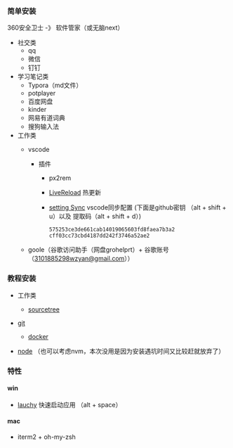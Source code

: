 ### 简单安装
360安全卫士 -》 软件管家（或无脑next）

- 社交类
	- qq 
	- 微信
	- 钉钉
- 学习笔记类
	- Typora（md文件）
	- potplayer 
	- 百度网盘 
	- kinder
	- 网易有道词典
	- 搜狗输入法
- 工作类
	- vscode
	  - 插件 
	    - px2rem
	    
	    - [LiveReload](https://www.cnblogs.com/alex-zen/p/9811695.html) 热更新
	    
	    - [setting Sync](https://www.jianshu.com/p/771a1d1686d4) vscode同步配置 (下面是github密钥 （alt + shift + u）以及 提取码（alt + shift + d）)
	    
	      ```
	      575253ce3de661cab14019065603fd8faea7b3a2
	      cff03cc73cbd4187dd242f3746a52ae2
	      ```
	    
	      
	-  goole（谷歌访问助手（网盘grohelprt）+ 谷歌账号（3101885298wzyan@gmail.com））

### 教程安装

- 工作类

  - [sourcetree](https://blog.csdn.net/u010613363/article/details/79435895)
- [git](https://juejin.im/post/5c7b47fce51d455f1c313aa6)
  - [docker](https://github.com/Sympath/-note/blob/master/%E7%AC%94%E8%AE%B0first/work/%E5%B7%A5%E4%BD%9C%E6%B3%A8%E6%84%8F--%E6%9E%B6%E6%9E%84%E5%8E%9F%E7%90%86/%E4%B8%8A%E6%89%8B%E5%B7%A5%E4%BD%9C%E6%B5%81%E7%A8%8B/day1-%E7%8E%AF%E5%A2%83%E9%85%8D%E7%BD%AE.md)
- [node](https://www.cnblogs.com/hermit-gyqy/p/11731343.html) （也可以考虑nvm，本次没用是因为安装遇坑时间又比较赶就放弃了）

### 特性

#### win

- [lauchy](https://www.jianshu.com/p/f76fbfb6fdc9)   快速启动应用 （alt + space）



#### mac

- iterm2 + oh-my-zsh